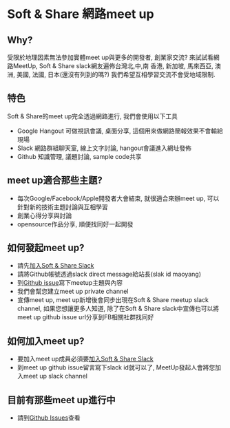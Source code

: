 # Soft & Share 網路meet up

## Why?
受限於地理因素無法參加實體meet up與更多的開發者, 創業家交流? 來試試看網路MeetUp, Soft & Share slack網友遍佈台灣北,中,南
香港, 新加坡, 馬來西亞, 澳洲, 美國, 法國, 日本(還沒有列到的嗎?) 我們希望互相學習交流不會受地域限制. 

## 特色
Soft & Share的meet up完全透過網路進行, 我們會使用以下工具
- Google Hangout 可做視訊會議, 桌面分享, 這個用來做網路簡報效果不會輸給現場
- Slack 網路群組聊天室, 線上文字討論, hangout會議進入網址發佈
- Github 知識管理, 議題討論, sample code共享

## meet up適合那些主題?
- 每次Google/Facebook/Apple開發者大會結束, 就很適合來辦meet up, 可以針對新的技術主題討論與互相學習
- 創業心得分享與討論
- opensource作品分享, 順便找同好一起開發


## 如何發起meet up? 

- 請先[加入Soft & Share Slack](https://softnshare.wordpress.com/slack/)
- 請將Github帳號透過slack direct message給站長(slak id maoyang)
- 到[Github issue](https://github.com/softnshare/meetups/issues)寫下meetup主題與內容
- 我們會幫您建立meet up private channel
- 宣傳meet up, meet up新增後會同步出現在Soft & Share meetup slack channel, 如果您想讓更多人知道, 除了在Soft & Share slack中宣傳也可以將meet up github issue url分享到FB相關社群找同好

## 如何加入meet up?
- 要加入meet up成員必須要[加入Soft & Share Slack](https://softnshare.wordpress.com/slack/)
- 到meet up github issue留言寫下slack id就可以了, MeetUp發起人會將您加入meet up slack channel

## 目前有那些meet up進行中
- 請到[Github Issues](https://github.com/softnshare/meetups/issues)查看
